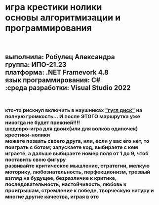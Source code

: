 <h1> игра крестики нолики <br>основы алгоритмизации и программирования <h1>  
<h2> <br>выполнила: Робулец Александра <br>группа: ИПО-21.23 <br>платформа: .NET Framevork 4.8 <br>язык программирования: C# <br>:среда разработки: Visual Studio 2022 <h2>
<h3>
  
<br>кто-то рискнул включить в наушниках ["гугл диск"](https://github.com/sasageyoas/domashka/blob/main/krestiki-noliki/dvemilanivdomike.cs) на полную громкость… И после ЭТОГО маршрутка уже никогда не будет прежней!!!!
<br>шедевро-игра для двоих(или для волков одиночек) крестики-нолики
<br>можете позвать своего друга, или, если у вас его нет, то поиграть с ботом; запускаете код, выбираете с кем играете, а дальше выбираете номер поля от 1 до 9, чтоб поставить свою фигуру
<br>развивайте критическое мышление, стратегии, мелкую моторику, любознательность, перфекционизм, трезвый взгляд на будущее, безразличие к критике, последовательность, настойчивость, любовь к проигрышам, стремление к победе, творческую натуру и многие другие качества, играя в это

<h3>
